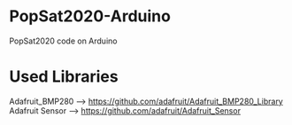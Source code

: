 # PopSat2020-Arduino
PopSat2020 code on Arduino
# Used Libraries
Adafruit_BMP280 --> https://github.com/adafruit/Adafruit_BMP280_Library
Adafruit Sensor --> https://github.com/adafruit/Adafruit_Sensor